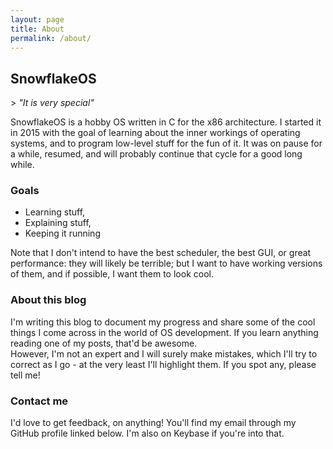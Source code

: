 ```yaml
---
layout: page
title: About
permalink: /about/
---
```


## SnowflakeOS

\> *"It is very special"*

SnowflakeOS is a hobby OS written in C for the x86 architecture. I started it in 2015 with the goal of learning about the inner workings of operating systems, and to program low-level stuff for the fun of it. It was on pause for a while, resumed, and will probably continue that cycle for a good long while.

### Goals

- Learning stuff,
- Explaining stuff,
- Keeping it running

Note that I don't intend to have the best scheduler, the best GUI, or great performance: they will likely be terrible; but I want to have working versions of them, and if possible, I want them to look cool.

### About this blog

I'm writing this blog to document my progress and share some of the cool things I come across in the world of OS development. If you learn anything reading one of my posts, that'd be awesome.  
However, I'm not an expert and I will surely make mistakes, which I'll try to correct as I go - at the very least I'll highlight them. If you spot any, please tell me!

### Contact me

I'd love to get feedback, on anything! You'll find my email through my GitHub profile linked below. I'm also on Keybase if you're into that.